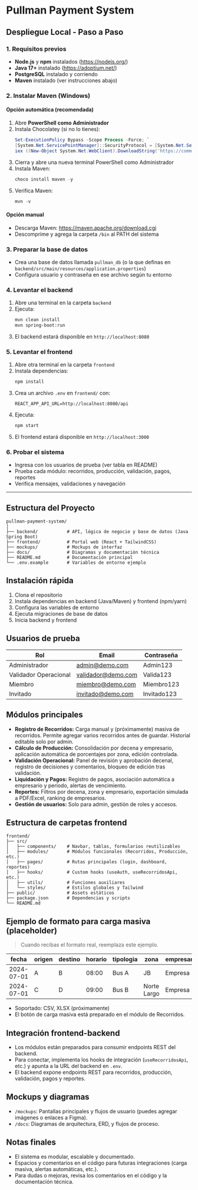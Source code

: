 # Pullman Payment System

## Despliegue Local - Paso a Paso

### 1. Requisitos previos
- **Node.js** y **npm** instalados (https://nodejs.org/)
- **Java 17+** instalado (https://adoptium.net/)
- **PostgreSQL** instalado y corriendo
- **Maven** instalado (ver instrucciones abajo)

### 2. Instalar Maven (Windows)

#### Opción automática (recomendada)
1. Abre **PowerShell como Administrador**
2. Instala Chocolatey (si no lo tienes):
   ```powershell
   Set-ExecutionPolicy Bypass -Scope Process -Force; `
   [System.Net.ServicePointManager]::SecurityProtocol = [System.Net.ServicePointManager]::SecurityProtocol -bor 3072; `
   iex ((New-Object System.Net.WebClient).DownloadString('https://community.chocolatey.org/install.ps1'))
   ```
3. Cierra y abre una nueva terminal PowerShell como Administrador
4. Instala Maven:
   ```powershell
   choco install maven -y
   ```
5. Verifica Maven:
   ```powershell
   mvn -v
   ```

#### Opción manual
- Descarga Maven: https://maven.apache.org/download.cgi
- Descomprime y agrega la carpeta `/bin` al PATH del sistema

### 3. Preparar la base de datos
- Crea una base de datos llamada `pullman_db` (o la que definas en `backend/src/main/resources/application.properties`)
- Configura usuario y contraseña en ese archivo según tu entorno

### 4. Levantar el backend
1. Abre una terminal en la carpeta `backend`
2. Ejecuta:
   ```bash
   mvn clean install
   mvn spring-boot:run
   ```
3. El backend estará disponible en `http://localhost:8080`

### 5. Levantar el frontend
1. Abre otra terminal en la carpeta `frontend`
2. Instala dependencias:
   ```bash
   npm install
   ```
3. Crea un archivo `.env` en `frontend/` con:
   ```env
   REACT_APP_API_URL=http://localhost:8080/api
   ```
4. Ejecuta:
   ```bash
   npm start
   ```
5. El frontend estará disponible en `http://localhost:3000`

### 6. Probar el sistema
- Ingresa con los usuarios de prueba (ver tabla en README)
- Prueba cada módulo: recorridos, producción, validación, pagos, reportes
- Verifica mensajes, validaciones y navegación

---

## Estructura del Proyecto

```
pullman-payment-system/
│
├── backend/           # API, lógica de negocio y base de datos (Java Spring Boot)
├── frontend/          # Portal web (React + TailwindCSS)
├── mockups/           # Mockups de interfaz
├── docs/              # Diagramas y documentación técnica
├── README.md          # Documentación principal
└── .env.example       # Variables de entorno ejemplo
```

## Instalación rápida

1. Clona el repositorio
2. Instala dependencias en backend (Java/Maven) y frontend (npm/yarn)
3. Configura las variables de entorno
4. Ejecuta migraciones de base de datos
5. Inicia backend y frontend

## Usuarios de prueba
| Rol                  | Email               | Contraseña   |
|----------------------|--------------------|--------------|
| Administrador        | admin@demo.com     | Admin123     |
| Validador Operacional| validador@demo.com | Valida123    |
| Miembro              | miembro@demo.com   | Miembro123   |
| Invitado             | invitado@demo.com  | Invitado123  |

## Módulos principales

- **Registro de Recorridos:** Carga manual y (próximamente) masiva de recorridos. Permite agregar varios recorridos antes de guardar. Historial editable solo por admin.
- **Cálculo de Producción:** Consolidación por decena y empresario, aplicación automática de porcentajes por zona, edición controlada.
- **Validación Operacional:** Panel de revisión y aprobación decenal, registro de decisiones y comentarios, bloqueo de edición tras validación.
- **Liquidación y Pagos:** Registro de pagos, asociación automática a empresario y período, alertas de vencimiento.
- **Reportes:** Filtros por decena, zona y empresario, exportación simulada a PDF/Excel, ranking de empresarios.
- **Gestión de usuarios:** Solo para admin, gestión de roles y accesos.

## Estructura de carpetas frontend

```
frontend/
├── src/
│   ├── components/    # Navbar, tablas, formularios reutilizables
│   ├── modules/       # Módulos funcionales (Recorridos, Producción, etc.)
│   ├── pages/         # Rutas principales (login, dashboard, reportes)
│   ├── hooks/         # Custom hooks (useAuth, useRecorridosApi, etc.)
│   ├── utils/         # Funciones auxiliares
│   └── styles/        # Estilos globales y Tailwind
├── public/            # Assets estáticos
├── package.json       # Dependencias y scripts
└── README.md
```

## Ejemplo de formato para carga masiva (placeholder)

> Cuando recibas el formato real, reemplaza este ejemplo.

| fecha      | origen | destino | horario | tipologia | zona        | empresario | kilometraje |
|------------|--------|---------|---------|-----------|-------------|------------|-------------|
| 2024-07-01 | A      | B       | 08:00   | Bus A     | JB          | Empresa 1  | 120         |
| 2024-07-01 | C      | D       | 09:00   | Bus B     | Norte Largo | Empresa 2  | 150         |

- Soportado: CSV, XLSX (próximamente)
- El botón de carga masiva está preparado en el módulo de Recorridos.

## Integración frontend-backend

- Los módulos están preparados para consumir endpoints REST del backend.
- Para conectar, implementa los hooks de integración (`useRecorridosApi`, etc.) y apunta a la URL del backend en `.env`.
- El backend expone endpoints REST para recorridos, producción, validación, pagos y reportes.

## Mockups y diagramas

- `/mockups`: Pantallas principales y flujos de usuario (puedes agregar imágenes o enlaces a Figma).
- `/docs`: Diagramas de arquitectura, ERD, y flujos de proceso.

## Notas finales

- El sistema es modular, escalable y documentado.
- Espacios y comentarios en el código para futuras integraciones (carga masiva, alertas automáticas, etc.).
- Para dudas o mejoras, revisa los comentarios en el código y la documentación técnica. 